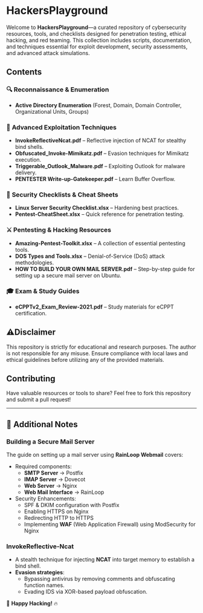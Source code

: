 # **HackersPlayground**

Welcome to **HackersPlayground**—a curated repository of cybersecurity resources, tools, and checklists designed for penetration testing, ethical hacking, and red teaming. This collection includes scripts, documentation, and techniques essential for exploit development, security assessments, and advanced attack simulations.

## **Contents**

### 🔍 **Reconnaissance & Enumeration**
- **Active Directory Enumeration** (Forest, Domain, Domain Controller, Organizational Units, Groups)

### 🎯 **Advanced Exploitation Techniques**
- **InvokeReflectiveNcat.pdf** – Reflective injection of NCAT for stealthy bind shells.
- **Obfuscated_Invoke-Mimikatz.pdf** – Evasion techniques for Mimikatz execution.
- **Triggerable_Outlook_Malware.pdf** – Exploiting Outlook for malware delivery.
- **PENTESTER Write-up-Gatekeeper.pdf** – Learn Buffer Overflow.

### 🔐 **Security Checklists & Cheat Sheets**
- **Linux Server Security Checklist.xlsx** – Hardening best practices.
- **Pentest-CheatSheet.xlsx** – Quick reference for penetration testing.

### ⚔️ **Pentesting & Hacking Resources**
- **Amazing-Pentest-Toolkit.xlsx** – A collection of essential pentesting tools.
- **DOS Types and Tools.xlsx** – Denial-of-Service (DoS) attack methodologies.
- **HOW TO BUILD YOUR OWN MAIL SERVER.pdf** – Step-by-step guide for setting up a secure mail server on Ubuntu.

### 🎓 **Exam & Study Guides**
- **eCPPTv2_Exam_Review-2021.pdf** – Study materials for eCPPT certification.

## ⚠**Disclaimer**
This repository is strictly for educational and research purposes. The author is not responsible for any misuse. Ensure compliance with local laws and ethical guidelines before utilizing any of the provided materials.

## **Contributing**
Have valuable resources or tools to share? Feel free to fork this repository and submit a pull request!

---

## 📝 **Additional Notes**

### **Building a Secure Mail Server**
The guide on setting up a mail server using **RainLoop Webmail** covers:
- Required components:
  - **SMTP Server** → Postfix
  - **IMAP Server** → Dovecot
  - **Web Server** → Nginx
  - **Web Mail Interface** → RainLoop
- Security Enhancements:
  - SPF & DKIM configuration with Postfix
  - Enabling HTTPS on Nginx
  - Redirecting HTTP to HTTPS
  - Implementing **WAF** (Web Application Firewall) using ModSecurity for Nginx

### **InvokeReflective-Ncat**
- A stealth technique for injecting **NCAT** into target memory to establish a bind shell.
- **Evasion strategies**:
  - Bypassing antivirus by removing comments and obfuscating function names.
  - Evading IDS via XOR-based payload obfuscation.

🚀 **Happy Hacking!** 🔥
